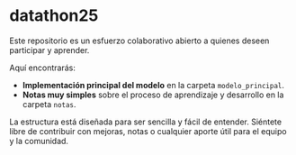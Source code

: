 # datathon25

Este repositorio es un esfuerzo colaborativo abierto a quienes deseen participar y aprender.

Aquí encontrarás:
- **Implementación principal del modelo** en la carpeta `modelo_principal`.
- **Notas muy simples** sobre el proceso de aprendizaje y desarrollo en la carpeta `notas`.

La estructura está diseñada para ser sencilla y fácil de entender. Siéntete libre de contribuir con mejoras, notas o cualquier aporte útil para el equipo y la comunidad.